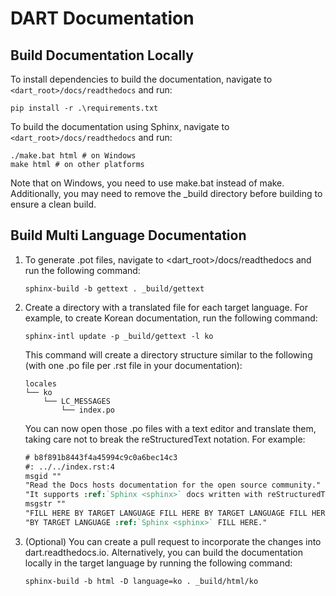 # DART Documentation

## Build Documentation Locally

To install dependencies to build the documentation, navigate to `<dart_root>/docs/readthedocs` and run:

```console
pip install -r .\requirements.txt
```

To build the documentation using Sphinx, navigate to `<dart_root>/docs/readthedocs` and run:

```console
./make.bat html # on Windows
make html # on other platforms
```

Note that on Windows, you need to use make.bat instead of make. Additionally, you may need to remove the _build directory before building to ensure a clean build.

## Build Multi Language Documentation

1. To generate .pot files, navigate to <dart_root>/docs/readthedocs and run the following command:

   ```console
   sphinx-build -b gettext . _build/gettext
   ```

1. Create a directory with a translated file for each target language. For example, to create Korean documentation, run the following command:

   ```console
   sphinx-intl update -p _build/gettext -l ko
   ```

   This command will create a directory structure similar to the following (with one .po file per .rst file in your documentation):

   ```console
   locales
   └── ko
       └── LC_MESSAGES
           └── index.po
   ```

   You can now open those .po files with a text editor and translate them, taking care not to break the reStructuredText notation. For example:

   ```rst
   # b8f891b8443f4a45994c9c0a6bec14c3
   #: ../../index.rst:4
   msgid ""
   "Read the Docs hosts documentation for the open source community."
   "It supports :ref:`Sphinx <sphinx>` docs written with reStructuredText."
   msgstr ""
   "FILL HERE BY TARGET LANGUAGE FILL HERE BY TARGET LANGUAGE FILL HERE "
   "BY TARGET LANGUAGE :ref:`Sphinx <sphinx>` FILL HERE."
   ```

1. (Optional) You can create a pull request to incorporate the changes into dart.readthedocs.io. Alternatively, you can build the documentation locally in the target language by running the following command:

   ```console
   sphinx-build -b html -D language=ko . _build/html/ko
   ```
